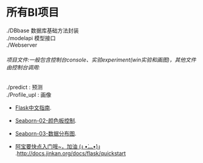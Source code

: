 ﻿# 所有BI项目

./DBbase  数据库基础方法封装 <br>
./modelapi 模型接口<br>
./Webserver<br>



###### 项目文件:一般包含控制台console、实验experiment(win实验和画图)，其他文件由控制台调用:

 ./predict : 预测 <br>
 ./Profile_upl : 画像<br>

* [Flask中文指南](http://docs.jinkan.org/docs/flask/).
* [Seaborn-02-颜色板控制](http://www.jianshu.com/p/25bfbca6fc0b).
* [Seaborn-03-数据分布图](http://www.jianshu.com/p/efc9010c9940).



* [阿宝要快点入门哦~，加油 (ง •̀灬•́)ง ](.html#a-minimal-application).http://docs.jinkan.org/docs/flask/quickstart